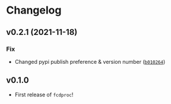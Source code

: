# Changelog

<!--next-version-placeholder-->

## v0.2.1 (2021-11-18)
### Fix
* Changed pypi publish preference & version number ([`b010264`](https://github.com/ShervinAbd92/fcdproc/commit/b010264926560951c640e156ef3ef7ded4990905))



## v0.1.0

- First release of `fcdproc`!
